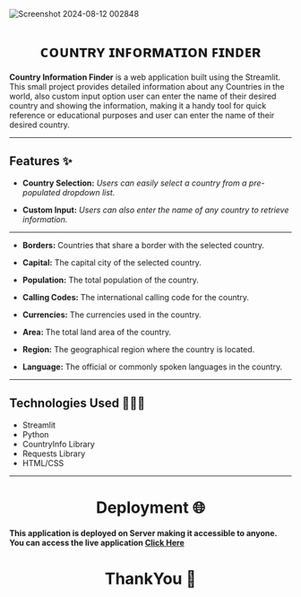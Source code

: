 ![Screenshot 2024-08-12 002848](https://github.com/user-attachments/assets/a072ed3d-181a-49e0-bea4-5b00769c46df)<h1 align="center">ᴄᴏᴜɴᴛʀʏ ɪɴꜰᴏʀᴍᴀᴛɪᴏɴ ꜰɪɴᴅᴇʀ</h1>

<!--![Country Information Finder](![Screenshot 2024-08-12 002848](https://github.com/user-attachments/assets/fad01ec9-3997-4664-bf3d-fa31360e700d))-->


**Country Information Finder** is a web application built using the Streamlit. This small project provides detailed information about any Countries in the world, also custom input option user can enter the name of their desired country and showing the information, making it a handy tool for quick reference or educational purposes and user can enter the name of their desired country.

--------------------------------------------------------------------------------------------------------------------------------------------------------------------------------------------








## **Features** ✨
- **Country Selection:** *Users can easily select a country from a pre-populated dropdown list.*

- **Custom Input:** *Users can also enter the name of any country to retrieve information.*

***************************************************************************************************************************************************************

- **Borders:** Countries that share a border with the selected country.

- **Capital:** The capital city of the selected country.

- **Population:** The total population of the country.

- **Calling Codes:** The international calling code for the country.

- **Currencies:** The currencies used in the country.

- **Area:** The total land area of the country.

- **Region:** The geographical region where the country is located.

- **Language:** The official or commonly spoken languages in the country.

<!-- Future Enhancements 🔮
Adding more data points like GDP, time zones, or neighboring countries.
Enhancing the UI with additional color schemes and visual effects.
Providing downloadable reports for selected countries. -->
------------------------------------------------------------------------------------------------------------------------------------------------------------------------------------










## **Technologies Used** 👨🏻‍💻

- Streamlit
- Python
- CountryInfo Library
- Requests Library
- HTML/CSS
------------------------------------------------------------------------------------------------------------------------------------------------------------------------------------













<h1 align="center">Deployment 🌐</h1> 

**This application is deployed on Server making it accessible to anyone. You can access the live application [Click Here](https://country-information-finder.streamlit.app/)**

<!--This application is deployed on Streamlit Community Cloud, making it accessible to anyone with an internet connection. You can access the live application here.-->











<h1 align="center">ThankYou 🙏</h1>
